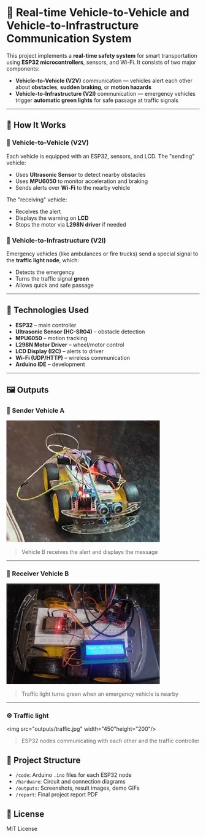 # 🚗 Real-time Vehicle-to-Vehicle and Vehicle-to-Infrastructure Communication System

This project implements a **real-time safety system** for smart transportation using **ESP32 microcontrollers**, sensors, and Wi-Fi. It consists of two major components:

- **Vehicle-to-Vehicle (V2V)** communication — vehicles alert each other about **obstacles**, **sudden braking**, or **motion hazards**
- **Vehicle-to-Infrastructure (V2I)** communication — emergency vehicles trigger **automatic green lights** for safe passage at traffic signals

---

## 🔧 How It Works

### 🔹 Vehicle-to-Vehicle (V2V)

Each vehicle is equipped with an ESP32, sensors, and LCD. The "sending" vehicle:
- Uses **Ultrasonic Sensor** to detect nearby obstacles
- Uses **MPU6050** to monitor acceleration and braking
- Sends alerts over **Wi-Fi** to the nearby vehicle

The "receiving" vehicle:
- Receives the alert
- Displays the warning on **LCD**
- Stops the motor via **L298N driver** if needed

### 🔹 Vehicle-to-Infrastructure (V2I)

Emergency vehicles (like ambulances or fire trucks) send a special signal to the **traffic light node**, which:
- Detects the emergency
- Turns the traffic signal **green**
- Allows quick and safe passage

---

## 🧰 Technologies Used

- **ESP32** – main controller
- **Ultrasonic Sensor (HC-SR04)** – obstacle detection
- **MPU6050** – motion tracking
- **L298N Motor Driver** – wheel/motor control
- **LCD Display (I2C)** – alerts to driver
- **Wi-Fi (UDP/HTTP)** – wireless communication
- **Arduino IDE** – development

---

## 🖼️ Outputs

### 🛑 Sender Vehicle A
<img src="outputs/sender.jpg" width="400"/>

> Vehicle B receives the alert and displays the message

---

### 🚨 Receiver Vehicle B
<img src="outputs/reciever.jpg" width="400"/>

> Traffic light turns green when an emergency vehicle is nearby

---

### ⚙️ Traffic light
<img src="outputs/traffic.jpg" width="450"height="200"/>

> ESP32 nodes communicating with each other and the traffic controller


## 📁 Project Structure

- `/code`: Arduino `.ino` files for each ESP32 node
- `/hardware`: Circuit and connection diagrams
- `/outputs`: Screenshots, result images, demo GIFs
- `/report`: Final project report PDF


## 📄 License
MIT License
